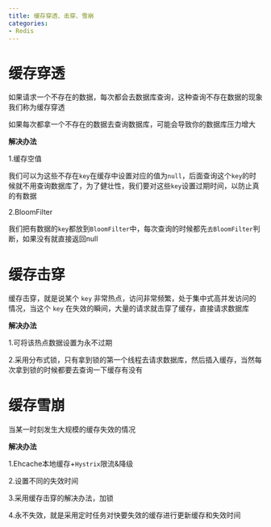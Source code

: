 ```yaml
---
title: 缓存穿透、击穿、雪崩
categories: 
- Redis
---
```


# 缓存穿透

如果请求一个不存在的数据，每次都会去数据库查询，这种查询不存在数据的现象我们称为缓存穿透

如果每次都拿一个不存在的数据去查询数据库，可能会导致你的数据库压力增大

**解决办法**

1.缓存空值 

我们可以为这些不存在`key`在缓存中设置对应的值为`null`，后面查询这个`key`的时候就不用查询数据库了，为了健壮性，我们要对这些`key`设置过期时间，以防止真的有数据

2.BloomFilter

我们把有数据的`key`都放到`BloomFilter`中，每次查询的时候都先`去BloomFilter`判断，如果没有就直接返回null

# 缓存击穿

缓存击穿，就是说某个 `key` 非常热点，访问非常频繁，处于集中式高并发访问的情况，当这个 `key` 在失效的瞬间，大量的请求就击穿了缓存，直接请求数据库

**解决办法**

1.可将该热点数据设置为永不过期

2.采用分布式锁，只有拿到锁的第一个线程去请求数据库，然后插入缓存，当然每次拿到锁的时候都要去查询一下缓存有没有

# 缓存雪崩

当某一时刻发生大规模的缓存失效的情况

**解决办法**

1.Ehcache本地缓存+`Hystrix`限流&降级

2.设置不同的失效时间

3.采用缓存击穿的解决办法，加锁

4.永不失效，就是采用定时任务对快要失效的缓存进行更新缓存和失效时间